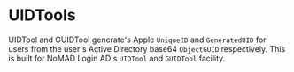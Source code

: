 # UIDTools
UIDTool and GUIDTool generate's Apple `UniqueID` and `GeneratedUID` for users from the user's Active Directory base64 `ObjectGUID` respectively.  This is built for NoMAD Login AD's `UIDTool` and `GUIDTool` facility. 
